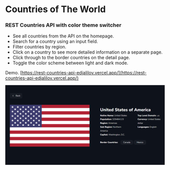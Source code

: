 # Countries of The World

### REST Countries API with color theme switcher

- See all countries from the API on the homepage.
- Search for a country using an input field.
- Filter countries by region.
- Click on a country to see more detailed information on a separate page.
- Click through to the border countries on the detail page.
- Toggle the color scheme between light and dark mode.

Demo. [https://rest-countries-api-edjalilov.vercel.app/](https://rest-countries-api-edjalilov.vercel.app/)

![preview img](/preview.png)



